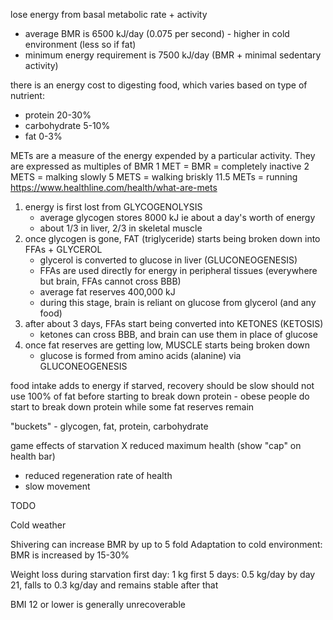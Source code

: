lose energy from basal metabolic rate + activity
- average BMR is 6500 kJ/day (0.075 per second) - higher in cold environment (less so if fat)
- minimum energy requirement is 7500 kJ/day (BMR + minimal sedentary activity)

there is an energy cost to digesting food, which varies based on type of nutrient:
- protein 20-30%
- carbohydrate 5-10%
- fat 0-3%

METs are a measure of the energy expended by a particular activity.
They are expressed as multiples of BMR
1 MET = BMR = completely inactive
2 METS = malking slowly
5 METS = walking briskly
11.5 METs = running
https://www.healthline.com/health/what-are-mets

1. energy is first lost from GLYCOGENOLYSIS
   - average glycogen stores 8000 kJ ie about a day's worth of energy
   - about 1/3 in liver, 2/3 in skeletal muscle
2. once glycogen is gone, FAT (triglyceride) starts being broken down into FFAs + GLYCEROL
   - glycerol is converted to glucose in liver (GLUCONEOGENESIS)
   - FFAs are used directly for energy in peripheral tissues (everywhere but brain, FFAs cannot cross BBB)
   - average fat reserves 400,000 kJ
   - during this stage, brain is reliant on glucose from glycerol (and any food)
3. after about 3 days, FFAs start being converted into KETONES (KETOSIS)
   - ketones can cross BBB, and brain can use them in place of glucose
4. once fat reserves are getting low, MUSCLE starts being broken down
   - glucose is formed from amino acids (alanine) via GLUCONEOGENESIS

food intake adds to energy
if starved, recovery should be slow
should not use 100% of fat before starting to break down protein - obese people do start to break down protein while some fat reserves remain

"buckets" - glycogen, fat, protein, carbohydrate

game effects of starvation
X reduced maximum health (show "cap" on health bar)
- reduced regeneration rate of health 
- slow movement

TODO

Cold weather

Shivering can increase BMR by up to 5 fold
Adaptation to cold environment: BMR is increased by 15-30%

Weight loss during starvation
first day: 1 kg
first 5 days: 0.5 kg/day
by day 21, falls to 0.3 kg/day and remains stable after that

BMI 12 or lower is generally unrecoverable

